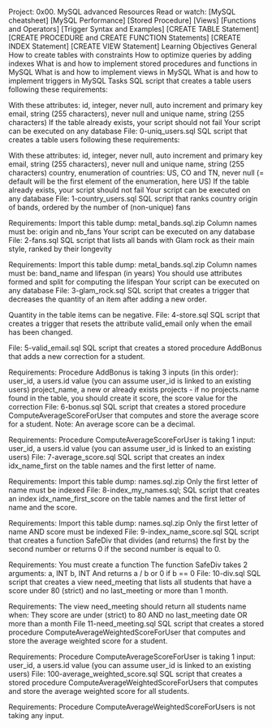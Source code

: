 Project: 0x00. MySQL advanced
Resources
Read or watch:
[MySQL cheatsheet]
[MySQL Performance]
[Stored Procedure]
[Views]
[Functions and Operators]
[Trigger Syntax and Examples]
[CREATE TABLE Statement]
[CREATE PROCEDURE and CREATE FUNCTION Statements]
[CREATE INDEX Statement]
[CREATE VIEW Statement]
Learning Objectives
General
How to create tables with constraints
How to optimize queries by adding indexes
What is and how to implement stored procedures and functions in MySQL
What is and how to implement views in MySQL
What is and how to implement triggers in MySQL
Tasks
SQL script that creates a table users following these requirements:

With these attributes:
id, integer, never null, auto increment and primary key
email, string (255 characters), never null and unique
name, string (255 characters)
If the table already exists, your script should not fail
Your script can be executed on any database
File: 0-uniq_users.sql
SQL script that creates a table users following these requirements:

With these attributes:
id, integer, never null, auto increment and primary key
email, string (255 characters), never null and unique
name, string (255 characters)
country, enumeration of countries: US, CO and TN, never null (= default will be the first element of the enumeration, here US)
If the table already exists, your script should not fail
Your script can be executed on any database
File: 1-country_users.sql
SQL script that ranks country origin of bands, ordered by the number of (non-unique) fans

Requirements:
Import this table dump: metal_bands.sql.zip
Column names must be: origin and nb_fans
Your script can be executed on any database
File: 2-fans.sql
SQL script that lists all bands with Glam rock as their main style, ranked by their longevity

Requirements:
Import this table dump: metal_bands.sql.zip
Column names must be: band_name and lifespan (in years)
You should use attributes formed and split for computing the lifespan
Your script can be executed on any database
File: 3-glam_rock.sql
SQL script that creates a trigger that decreases the quantity of an item after adding a new order.

Quantity in the table items can be negative.
File: 4-store.sql
SQL script that creates a trigger that resets the attribute valid_email only when the email has been changed.

File: 5-valid_email.sql
SQL script that creates a stored procedure AddBonus that adds a new correction for a student.

Requirements:
Procedure AddBonus is taking 3 inputs (in this order):
user_id, a users.id value (you can assume user_id is linked to an existing users)
project_name, a new or already exists projects - if no projects.name found in the table, you should create it
score, the score value for the correction
File: 6-bonus.sql
SQL script that creates a stored procedure ComputeAverageScoreForUser that computes and store the average score for a student. Note: An average score can be a decimal.

Requirements:
Procedure ComputeAverageScoreForUser is taking 1 input:
user_id, a users.id value (you can assume user_id is linked to an existing users)
File: 7-average_score.sql
SQL script that creates an index idx_name_first on the table names and the first letter of name.

Requirements:
Import this table dump: names.sql.zip
Only the first letter of name must be indexed
File: 8-index_my_names.sql;
SQL script that creates an index idx_name_first_score on the table names and the first letter of name and the score.

Requirements:
Import this table dump: names.sql.zip
Only the first letter of name AND score must be indexed
File: 9-index_name_score.sql
SQL script that creates a function SafeDiv that divides (and returns) the first by the second number or returns 0 if the second number is equal to 0.

Requirements:
You must create a function
The function SafeDiv takes 2 arguments:
a, INT
b, INT
And returns a / b or 0 if b == 0
File: 10-div.sql
SQL script that creates a view need_meeting that lists all students that have a score under 80 (strict) and no last_meeting or more than 1 month.

Requirements:
The view need_meeting should return all students name when:
They score are under (strict) to 80
AND no last_meeting date OR more than a month
File 11-need_meeting.sql
SQL script that creates a stored procedure ComputeAverageWeightedScoreForUser that computes and store the average weighted score for a student.

Requirements:
Procedure ComputeAverageScoreForUser is taking 1 input:
user_id, a users.id value (you can assume user_id is linked to an existing users)
File: 100-average_weighted_score.sql
SQL script that creates a stored procedure ComputeAverageWeightedScoreForUsers that computes and store the average weighted score for all students.

Requirements:
Procedure ComputeAverageWeightedScoreForUsers is not taking any input.
